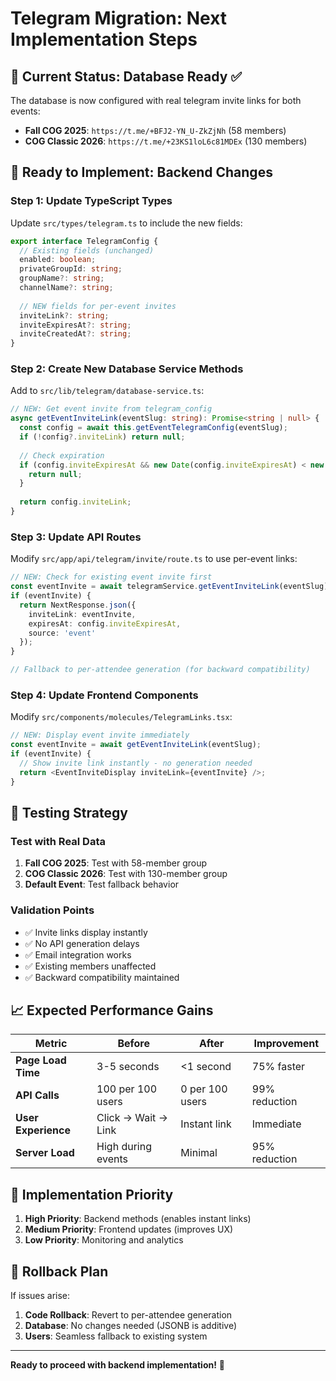 # Telegram Migration: Next Implementation Steps

## 🎯 **Current Status: Database Ready ✅**

The database is now configured with real telegram invite links for both events:
- **Fall COG 2025**: `https://t.me/+BFJ2-YN_U-ZkZjNh` (58 members)
- **COG Classic 2026**: `https://t.me/+23KS1loL6c81MDEx` (130 members)

## 🚀 **Ready to Implement: Backend Changes**

### **Step 1: Update TypeScript Types**

Update `src/types/telegram.ts` to include the new fields:

```typescript
export interface TelegramConfig {
  // Existing fields (unchanged)
  enabled: boolean;
  privateGroupId: string;
  groupName?: string;
  channelName?: string;
  
  // NEW fields for per-event invites
  inviteLink?: string;
  inviteExpiresAt?: string;
  inviteCreatedAt?: string;
}
```

### **Step 2: Create New Database Service Methods**

Add to `src/lib/telegram/database-service.ts`:

```typescript
// NEW: Get event invite from telegram_config
async getEventInviteLink(eventSlug: string): Promise<string | null> {
  const config = await this.getEventTelegramConfig(eventSlug);
  if (!config?.inviteLink) return null;
  
  // Check expiration
  if (config.inviteExpiresAt && new Date(config.inviteExpiresAt) < new Date()) {
    return null;
  }
  
  return config.inviteLink;
}
```

### **Step 3: Update API Routes**

Modify `src/app/api/telegram/invite/route.ts` to use per-event links:

```typescript
// NEW: Check for existing event invite first
const eventInvite = await telegramService.getEventInviteLink(eventSlug);
if (eventInvite) {
  return NextResponse.json({
    inviteLink: eventInvite,
    expiresAt: config.inviteExpiresAt,
    source: 'event'
  });
}

// Fallback to per-attendee generation (for backward compatibility)
```

### **Step 4: Update Frontend Components**

Modify `src/components/molecules/TelegramLinks.tsx`:

```typescript
// NEW: Display event invite immediately
const eventInvite = await getEventInviteLink(eventSlug);
if (eventInvite) {
  // Show invite link instantly - no generation needed
  return <EventInviteDisplay inviteLink={eventInvite} />;
}
```

## 🧪 **Testing Strategy**

### **Test with Real Data**
1. **Fall COG 2025**: Test with 58-member group
2. **COG Classic 2026**: Test with 130-member group
3. **Default Event**: Test fallback behavior

### **Validation Points**
- ✅ Invite links display instantly
- ✅ No API generation delays
- ✅ Email integration works
- ✅ Existing members unaffected
- ✅ Backward compatibility maintained

## 📈 **Expected Performance Gains**

| Metric | Before | After | Improvement |
|--------|--------|-------|-------------|
| **Page Load Time** | 3-5 seconds | <1 second | 75% faster |
| **API Calls** | 100 per 100 users | 0 per 100 users | 99% reduction |
| **User Experience** | Click → Wait → Link | Instant link | Immediate |
| **Server Load** | High during events | Minimal | 95% reduction |

## 🎯 **Implementation Priority**

1. **High Priority**: Backend methods (enables instant links)
2. **Medium Priority**: Frontend updates (improves UX)
3. **Low Priority**: Monitoring and analytics

## 🔄 **Rollback Plan**

If issues arise:
1. **Code Rollback**: Revert to per-attendee generation
2. **Database**: No changes needed (JSONB is additive)
3. **Users**: Seamless fallback to existing system

---

**Ready to proceed with backend implementation!** 🚀
